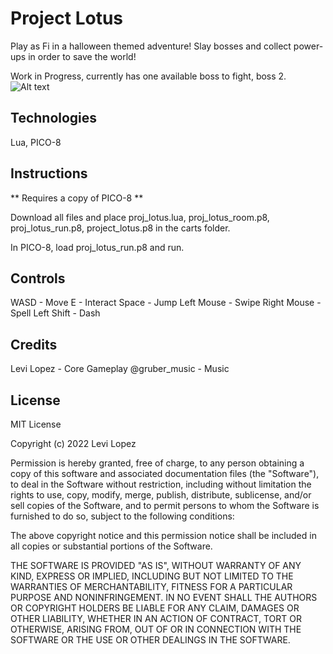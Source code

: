 # Project Lotus

Play as Fi in a halloween themed adventure! Slay bosses and collect power-ups in order to save the world!

Work in Progress, currently has one available boss to fight, boss 2.
![Alt text](/llopez020/Project-Lotus/media/controls.png?raw=true "")


## Technologies
Lua, PICO-8

## Instructions

** Requires a copy of PICO-8 **

Download all files and place proj_lotus.lua, proj_lotus_room.p8, proj_lotus_run.p8, project_lotus.p8 in the carts folder.

In PICO-8, load proj_lotus_run.p8 and run.

## Controls

WASD - Move
E - Interact
Space - Jump
Left Mouse - Swipe
Right Mouse - Spell
Left Shift - Dash

## Credits
Levi Lopez - Core Gameplay
@gruber_music - Music

## License 
MIT License

Copyright (c) 2022 Levi Lopez

Permission is hereby granted, free of charge, to any person obtaining a copy
of this software and associated documentation files (the "Software"), to deal
in the Software without restriction, including without limitation the rights
to use, copy, modify, merge, publish, distribute, sublicense, and/or sell
copies of the Software, and to permit persons to whom the Software is
furnished to do so, subject to the following conditions:

The above copyright notice and this permission notice shall be included in all
copies or substantial portions of the Software.

THE SOFTWARE IS PROVIDED "AS IS", WITHOUT WARRANTY OF ANY KIND, EXPRESS OR
IMPLIED, INCLUDING BUT NOT LIMITED TO THE WARRANTIES OF MERCHANTABILITY,
FITNESS FOR A PARTICULAR PURPOSE AND NONINFRINGEMENT. IN NO EVENT SHALL THE
AUTHORS OR COPYRIGHT HOLDERS BE LIABLE FOR ANY CLAIM, DAMAGES OR OTHER
LIABILITY, WHETHER IN AN ACTION OF CONTRACT, TORT OR OTHERWISE, ARISING FROM,
OUT OF OR IN CONNECTION WITH THE SOFTWARE OR THE USE OR OTHER DEALINGS IN THE
SOFTWARE.
